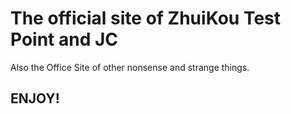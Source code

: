 
# The official site of ZhuiKou Test Point and JC 
Also the Office Site of other nonsense and strange things.
## ENJOY!
